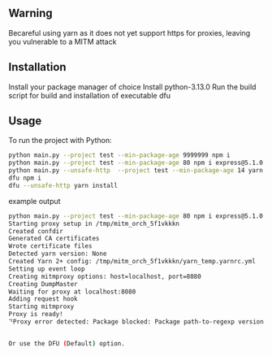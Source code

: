## Warning
Becareful using yarn as it does not yet support https for proxies, leaving you vulnerable to a MITM attack


## Installation
Install your package manager of choice
Install python-3.13.0
Run the build script for build and installation of executable dfu

## Usage

To run the project with Python:

```bash
python main.py --project test --min-package-age 9999999 npm i
python main.py --project test --min-package-age 80 npm i express@5.1.0
python main.py --unsafe-http  --project test --min-package-age 14 yarn install
dfu npm i
dfu --unsafe-http yarn install

```
example output
```bash
python main.py --project test --min-package-age 80 npm i express@5.1.0
Starting proxy setup in /tmp/mitm_orch_5f1vkkkn
Created confdir
Generated CA certificates
Wrote certificate files
Detected yarn version: None
Created Yarn 2+ config: /tmp/mitm_orch_5f1vkkkn/yarn_temp.yarnrc.yml
Setting up event loop
Creating mitmproxy options: host=localhost, port=8080
Creating DumpMaster
Waiting for proxy at localhost:8080
Adding request hook
Starting mitmproxy
Proxy is ready!
⠙Proxy error detected: Package blocked: Package path-to-regexp version 8.3.0 was modified less than 80 days ago.


Or use the DFU (Default) option.
```

